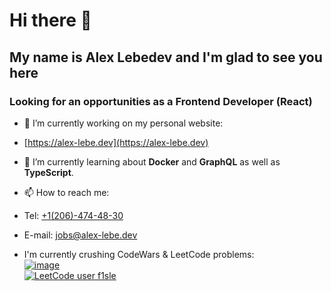 # Hi there 👋
## My name is Alex Lebedev and I'm glad to see you here

### Looking for an opportunities as a Frontend Developer (React)

- 🔭 I’m currently working on my personal website:
- [https://alex-lebe.dev](https://alex-lebe.dev)

- 🌱 I’m currently learning about **Docker** and **GraphQL** as well as **TypeScript**.

- 📫 How to reach me:
- Tel: [+1(206)-474-48-30](tel:+12064744830)
- E-mail: [jobs@alex-lebe.dev](mailto:jobs@alex-lebe.dev)

- I'm currently crushing CodeWars & LeetCode problems:<br/>
[![image](https://user-images.githubusercontent.com/39921649/173447758-04ecabc2-b163-46e3-9bf0-5050f40dee55.png)
](https://www.codewars.com/users/f1sle/badges/large)<br/>
[![LeetCode user f1sle](https://img.shields.io/badge/dynamic/json?style=for-the-badge&labelColor=black&color=%23ffa116&label=Solved&query=solvedOverTotal&url=https%3A%2F%2Fleetcode-badge.vercel.app%2Fapi%2Fusers%2Ff1sle&logo=leetcode&logoColor=yellow)](https://leetcode.com/f1sle/)<br/>
